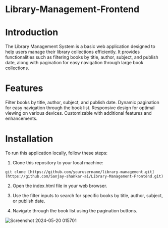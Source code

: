 # Library-Management-Frontend

# Introduction
The Library Management System is a basic web application designed to help users manage their library collections efficiently. It provides functionalities such as filtering books by title, author, subject, and publish date, along with pagination for easy navigation through large book collections.

# Features
Filter books by title, author, subject, and publish date.
Dynamic pagination for easy navigation through the book list.
Responsive design for optimal viewing on various devices.
Customizable with additional features and enhancements.

# Installation
To run this application locally, follow these steps:

1. Clone this repository to your local machine:
```
git clone [https://github.com/yourusername/library-management.git](https://github.com/Sanjay-shankar-ai/Library-Management-Frontend.git)
```
2. Open the index.html file in your web browser.

3. Use the filter inputs to search for specific books by title, author, subject, or publish date.
4. Navigate through the book list using the pagination buttons.
  
![Screenshot 2024-05-20 015701](https://github.com/Sanjay-shankar-ai/Library-Management-Frontend/assets/94231938/ef6e4946-0c7b-4e33-a8d7-51218327e693)
